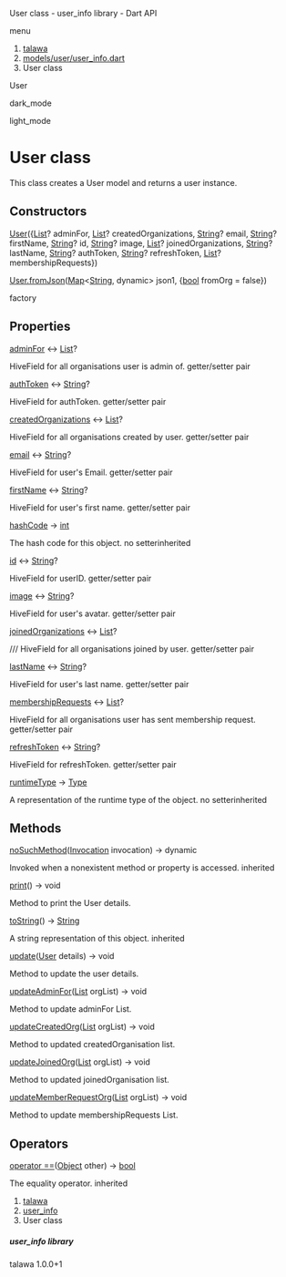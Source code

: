 




User class - user\_info library - Dart API







menu

1. [talawa](../index.html)
2. [models/user/user\_info.dart](../file-___home_harshil_Desktop_open-source_palisadoes_talawa_lib_models_user_user_info/)
3. User class

User


dark\_mode

light\_mode




# User class


This class creates a User model and returns a user instance.


## Constructors

[User](../file-___home_harshil_Desktop_open-source_palisadoes_talawa_lib_models_user_user_info/User/User.html)({[List](https://api.flutter.dev/flutter/dart-core/List-class.html)? adminFor, [List](https://api.flutter.dev/flutter/dart-core/List-class.html)? createdOrganizations, [String](https://api.flutter.dev/flutter/dart-core/String-class.html)? email, [String](https://api.flutter.dev/flutter/dart-core/String-class.html)? firstName, [String](https://api.flutter.dev/flutter/dart-core/String-class.html)? id, [String](https://api.flutter.dev/flutter/dart-core/String-class.html)? image, [List](https://api.flutter.dev/flutter/dart-core/List-class.html)? joinedOrganizations, [String](https://api.flutter.dev/flutter/dart-core/String-class.html)? lastName, [String](https://api.flutter.dev/flutter/dart-core/String-class.html)? authToken, [String](https://api.flutter.dev/flutter/dart-core/String-class.html)? refreshToken, [List](https://api.flutter.dev/flutter/dart-core/List-class.html)? membershipRequests})


[User.fromJson](../file-___home_harshil_Desktop_open-source_palisadoes_talawa_lib_models_user_user_info/User/User.fromJson.html)([Map](https://api.flutter.dev/flutter/dart-core/Map-class.html)<[String](https://api.flutter.dev/flutter/dart-core/String-class.html), dynamic> json1, {[bool](https://api.flutter.dev/flutter/dart-core/bool-class.html) fromOrg = false})

factory



## Properties

[adminFor](../file-___home_harshil_Desktop_open-source_palisadoes_talawa_lib_models_user_user_info/User/adminFor.html)
↔ [List](https://api.flutter.dev/flutter/dart-core/List-class.html)?

HiveField for all organisations user is admin of.
getter/setter pair

[authToken](../file-___home_harshil_Desktop_open-source_palisadoes_talawa_lib_models_user_user_info/User/authToken.html)
↔ [String](https://api.flutter.dev/flutter/dart-core/String-class.html)?

HiveField for authToken.
getter/setter pair

[createdOrganizations](../file-___home_harshil_Desktop_open-source_palisadoes_talawa_lib_models_user_user_info/User/createdOrganizations.html)
↔ [List](https://api.flutter.dev/flutter/dart-core/List-class.html)?

HiveField for all organisations created by user.
getter/setter pair

[email](../file-___home_harshil_Desktop_open-source_palisadoes_talawa_lib_models_user_user_info/User/email.html)
↔ [String](https://api.flutter.dev/flutter/dart-core/String-class.html)?

HiveField for user's Email.
getter/setter pair

[firstName](../file-___home_harshil_Desktop_open-source_palisadoes_talawa_lib_models_user_user_info/User/firstName.html)
↔ [String](https://api.flutter.dev/flutter/dart-core/String-class.html)?

HiveField for user's first name.
getter/setter pair

[hashCode](https://api.flutter.dev/flutter/dart-core/Object/hashCode.html)
→ [int](https://api.flutter.dev/flutter/dart-core/int-class.html)

The hash code for this object.
no setterinherited

[id](../file-___home_harshil_Desktop_open-source_palisadoes_talawa_lib_models_user_user_info/User/id.html)
↔ [String](https://api.flutter.dev/flutter/dart-core/String-class.html)?

HiveField for userID.
getter/setter pair

[image](../file-___home_harshil_Desktop_open-source_palisadoes_talawa_lib_models_user_user_info/User/image.html)
↔ [String](https://api.flutter.dev/flutter/dart-core/String-class.html)?

HiveField for user's avatar.
getter/setter pair

[joinedOrganizations](../file-___home_harshil_Desktop_open-source_palisadoes_talawa_lib_models_user_user_info/User/joinedOrganizations.html)
↔ [List](https://api.flutter.dev/flutter/dart-core/List-class.html)?

/// HiveField for all organisations joined by user.
getter/setter pair

[lastName](../file-___home_harshil_Desktop_open-source_palisadoes_talawa_lib_models_user_user_info/User/lastName.html)
↔ [String](https://api.flutter.dev/flutter/dart-core/String-class.html)?

HiveField for user's last name.
getter/setter pair

[membershipRequests](../file-___home_harshil_Desktop_open-source_palisadoes_talawa_lib_models_user_user_info/User/membershipRequests.html)
↔ [List](https://api.flutter.dev/flutter/dart-core/List-class.html)?

HiveField for all organisations user has sent membership request.
getter/setter pair

[refreshToken](../file-___home_harshil_Desktop_open-source_palisadoes_talawa_lib_models_user_user_info/User/refreshToken.html)
↔ [String](https://api.flutter.dev/flutter/dart-core/String-class.html)?

HiveField for refreshToken.
getter/setter pair

[runtimeType](https://api.flutter.dev/flutter/dart-core/Object/runtimeType.html)
→ [Type](https://api.flutter.dev/flutter/dart-core/Type-class.html)

A representation of the runtime type of the object.
no setterinherited



## Methods

[noSuchMethod](https://api.flutter.dev/flutter/dart-core/Object/noSuchMethod.html)([Invocation](https://api.flutter.dev/flutter/dart-core/Invocation-class.html) invocation)
→ dynamic


Invoked when a nonexistent method or property is accessed.
inherited

[print](../file-___home_harshil_Desktop_open-source_palisadoes_talawa_lib_models_user_user_info/User/print.html)()
→ void


Method to print the User details.

[toString](https://api.flutter.dev/flutter/dart-core/Object/toString.html)()
→ [String](https://api.flutter.dev/flutter/dart-core/String-class.html)


A string representation of this object.
inherited

[update](../file-___home_harshil_Desktop_open-source_palisadoes_talawa_lib_models_user_user_info/User/update.html)([User](../file-___home_harshil_Desktop_open-source_palisadoes_talawa_lib_models_user_user_info/User-class.html) details)
→ void


Method to update the user details.

[updateAdminFor](../file-___home_harshil_Desktop_open-source_palisadoes_talawa_lib_models_user_user_info/User/updateAdminFor.html)([List](https://api.flutter.dev/flutter/dart-core/List-class.html) orgList)
→ void


Method to update adminFor List.

[updateCreatedOrg](../file-___home_harshil_Desktop_open-source_palisadoes_talawa_lib_models_user_user_info/User/updateCreatedOrg.html)([List](https://api.flutter.dev/flutter/dart-core/List-class.html) orgList)
→ void


Method to updated createdOrganisation list.

[updateJoinedOrg](../file-___home_harshil_Desktop_open-source_palisadoes_talawa_lib_models_user_user_info/User/updateJoinedOrg.html)([List](https://api.flutter.dev/flutter/dart-core/List-class.html) orgList)
→ void


Method to updated joinedOrganisation list.

[updateMemberRequestOrg](../file-___home_harshil_Desktop_open-source_palisadoes_talawa_lib_models_user_user_info/User/updateMemberRequestOrg.html)([List](https://api.flutter.dev/flutter/dart-core/List-class.html) orgList)
→ void


Method to update membershipRequests List.



## Operators

[operator ==](https://api.flutter.dev/flutter/dart-core/Object/operator_equals.html)([Object](https://api.flutter.dev/flutter/dart-core/Object-class.html) other)
→ [bool](https://api.flutter.dev/flutter/dart-core/bool-class.html)


The equality operator.
inherited



 


1. [talawa](../index.html)
2. [user\_info](../file-___home_harshil_Desktop_open-source_palisadoes_talawa_lib_models_user_user_info/)
3. User class

##### user\_info library





talawa
1.0.0+1







